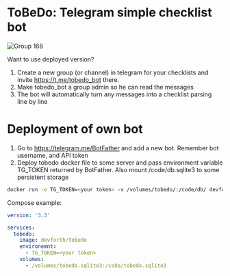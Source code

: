 # ToBeDo: Telegram simple checklist bot

![Group 168](https://github.com/devforth/tobedo/assets/1838656/0035b657-0e61-49db-9408-bcfd43c6636d)


Want to use deployed version?

1) Create a new group (or channel) in telegram for your checklists and invite https://t.me/tobedo_bot there.
2) Make tobedo_bot a group admin so he can read the messages
3) The bot will automatically turn any messages into a checklist parsing line by line

# Deployment of own bot

1) Go to https://telegram.me/BotFather and add a new bot. Remember bot username, and API token
2) Deploy tobedo docker file to some server and pass environment variable TG_TOKEN returned by BotFather. Also mount /code/db.sqlite3 to some persistent storage

```sh
docker run -e TG_TOKEN=<your token> -v /volumes/tobedo/:/code/db/ devforth/tobedo
```

Compose example:

```yaml
version: '3.3' 

services:
  tobedo:
    image: devforth/tobedo
    environemnt:
      - TG_TOKEN=<your token>
    volumes:
      - /volumes/tobedo.sqlite3:/code/tobedo.sqlite3
```
